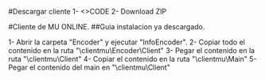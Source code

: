 #Descargar cliente
1- <>CODE
2- Download ZIP

#Cliente de MU ONLINE.
##Guia instalacion ya descargado.

1- Abrir la carpeta "Encoder" y ejecutar "InfoEncoder".
2- Copiar todo el contenido en la ruta "\clientmu\Encoder\Client"
3- Pegar el contenido en la ruta "\clientmu\Client"
4- Copiar el contenido en la ruta "\clientmu\Main"
5- Pegar el contenido del main en "\clientmu\Client"
